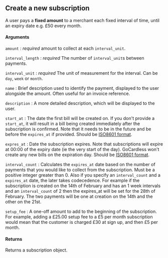 ## Create a new subscription

A user pays a **fixed amount** to a merchant each fixed interval of time, until an expiry date e.g. £50 every month.

#### Arguments

`amount`
:	_required_ amount to collect at each `interval_unit`.

`interval_length`
:	_required_ The number of `interval_unit`s between payments.

`interval_unit`
: _required_ The unit of measurement for the interval. Can be `day`, `week` or `month`.

`name`
: Brief description used to identify the payment, displayed to the user alongside the amount. Often useful for an invoice reference.

`description`
:	A more detailed description, which will be displayed to the user.

`start_at`
:	The date the first bill will be created on. If you don't provide a `start_at`, it will result in a bill being created immediately after the subscription is confirmed. Note that it needs to be in the future and be before the  `expires_at` if provided. Should be [ISO8601 format](http://www.w3.org/TR/NOTE-datetime).

`expres_at`
:	Date the subscription expires. Note that subscriptions will expire at 00:00 of the expiry date (ie the very start of the day). GoCardless won't create any new bills on the expiration day. Should be [ISO8601 format](http://www.w3.org/TR/NOTE-datetime).

`interval_count`
:	Calculates the `expires_at` date based on the number of payments that you would like to collect from the subscription. Must be a positive integer greater than 0. Also if you specify an `interval_count` and a `expires_at` date, the later takes codecedence. For example if the subscription is created on the 14th of February and has an 1 week intervals and an `interval_count` of 2 then the expires_at will be set for the 28th of February. The two payments will be one at creation on the 14th and the other on the 21st.

`setup_fee`
:	A one-off amount to add to the beginning of the subscription. For example, adding a £25.00 setup fee to a £5 per month subscription would mean that the customer is charged £30 at sign up, and then £5 per month.

#### Returns

Returns a subscription object.
